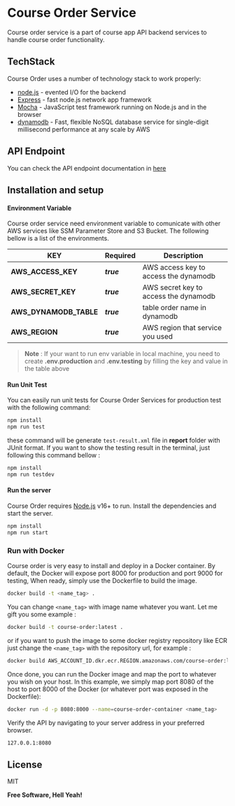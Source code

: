 

# Course Order Service
Course order service is a part of course app API backend services to handle course order functionality.

## TechStack

Course Order uses a number of technology stack to work properly:
- [node.js] - evented I/O for the backend
- [Express] - fast node.js network app framework 
- [Mocha] - JavaScript test framework running on Node.js and in the browser
- [dynamodb] - Fast, flexible NoSQL database service for single-digit millisecond performance at any scale by AWS

## API Endpoint

You can check the API endpoint documentation in [here]

## Installation and setup

#### Environment Variable

Course order service need environment variable to comunicate with other AWS services like SSM Parameter Store and S3 Bucket. The following bellow is a list of the environments.

| KEY | Required | Description  |
|--|--|--|
| **AWS_ACCESS_KEY** | ***true*** | AWS access key to access the dynamodb |
|**AWS_SECRET_KEY**| ***true*** | AWS secret key to access the dynamodb |
|**AWS_DYNAMODB_TABLE**| ***true*** | table order name in dynamodb |
|**AWS_REGION**| ***true*** | AWS region that service you used |

> **Note** : If your want to run env variable in local machine, you need to create **.env.production** and **.env.testing** by filling the key and value in the table above

#### Run Unit Test
You can easily run unit tests for Course Order Services for production test with the following command:

```sh
npm install
npm run test 
```
these command will be generate `test-result.xml` file in **report** folder with JUnit format. If you want to show the testing result in the terminal, just following this command bellow :
```sh
npm install
npm run testdev
```

#### Run the server
Course Order requires [Node.js](https://nodejs.org/) v16+ to run.
Install the dependencies and start the server.

```sh
npm install
npm run start
```

### Run with Docker

Course order is very easy to install and deploy in a Docker container.
By default, the Docker will expose port 8000 for production and port 9000 for testing, When ready, simply use the Dockerfile to build the image.

```sh
docker build -t <name_tag> .
```
You can change `<name_tag>` with image name whatever you want. Let me gift you some example :
```sh
docker build -t course-order:latest .
```
or if you want to push the image to some docker registry repository like ECR just change the `<name_tag>` with the repository url, for example :

```sh
docker build AWS_ACCOUNT_ID.dkr.ecr.REGION.amazonaws.com/course-order:latest .
```
Once done, you can run the Docker image and map the port to whatever you wish on your host. In this example, we simply map port 8080 of the host to port 8000 of the Docker (or whatever port was exposed in the Dockerfile):

```sh
docker run -d -p 8080:8000 --name=course-order-container <name_tag>
```

Verify the API by navigating to your server address in
your preferred browser.

```sh
127.0.0.1:8080
```

## License

MIT

**Free Software, Hell Yeah!**

[//]: # (These are reference links used in the body of this note and get stripped out when the markdown processor does its job. There is no need to format nicely because it shouldn't be seen. Thanks SO - http://stackoverflow.com/questions/4823468/store-comments-in-markdown-syntax)

   [dill]: <https://github.com/betuah/lks-course-order>
   [git-repo-url]: <https://github.com/joemccann/dillinger.git>
   [john gruber]: <http://daringfireball.net>
   [df1]: <http://daringfireball.net/projects/markdown/>
   [node.js]: <http://nodejs.org>
   [sequelize]: <https://sequelize.org>
   [express]: <http://expressjs.com>
   [Mocha]: <https://mochajs.org/>
   [AWS-SDK]: <https://aws.amazon.com/id/sdk-for-javascript/#:~:text=The%20AWS%20SDK%20for%20JavaScript%20simpli%EF%AC%81es%20use%20of%20AWS%20Services,marshaling%2C%20serialization%2C%20and%20deserialization.>
   [aws-ssm]: <https://docs.aws.amazon.com/systems-manager/latest/userguide/systems-manager-parameter-store.html>
   [here]: <https://documenter.getpostman.com/view/2061573/2s83zdx7Di>
   [S3]: <https://aws.amazon.com/id/s3>
   [dynamodb]: <https://aws.amazon.com/id/dynamodb/?trk=fb31ef7c-dff3-4b64-b3eb-6d667ece9f85&sc_channel=ps&s_kwcid=AL!4422!3!536452582733!e!!g!!dynamodb&ef_id=Cj0KCQjw1vSZBhDuARIsAKZlijSWMN1Cvsbzx6A6NnjWKqp-NtJEIw1M3X1B_U6HM54NStAjBRqH3YoaAq3oEALw_wcB:G:s&s_kwcid=AL!4422!3!536452582733!e!!g!!dynamodb>

   [PlDb]: <https://github.com/joemccann/dillinger/tree/master/plugins/dropbox/README.md>
   [PlGh]: <https://github.com/joemccann/dillinger/tree/master/plugins/github/README.md>
   [PlGd]: <https://github.com/joemccann/dillinger/tree/master/plugins/googledrive/README.md>
   [PlOd]: <https://github.com/joemccann/dillinger/tree/master/plugins/onedrive/README.md>
   [PlMe]: <https://github.com/joemccann/dillinger/tree/master/plugins/medium/README.md>
   [PlGa]: <https://github.com/RahulHP/dillinger/blob/master/plugins/googleanalytics/README.md>
